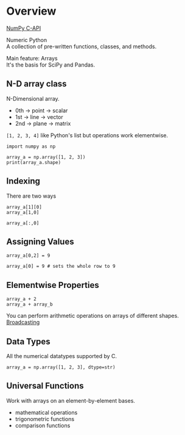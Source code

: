 # Overview

[NumPy C-API](https://www.youtube.com/watch?v=45TOazYbedI)  

Numeric Python  
A collection of pre-written functions, classes, and methods.  

Main feature: Arrays  
It's the basis for SciPy and Pandas.  

## N-D array class
N-Dimensional array.  
- 0th -> point -> scalar
- 1st -> line -> vector
- 2nd -> plane -> matrix

`[1, 2, 3, 4]` like Python's list but operations work elementwise.  

```
import numpy as np

array_a = np.array([1, 2, 3])
print(array_a.shape)
```

## Indexing
There are two ways
```
array_a[1][0]
array_a[1,0]

array_a[:,0]
```

## Assigning Values
```
array_a[0,2] = 9

array_a[0] = 9 # sets the whole row to 9
```

## Elementwise Properties
```
array_a + 2
array_a + array_b
```
You can perform arithmetic operations on arrays of different shapes.  
[Broadcasting](https://numpy.org/doc/stable/user/basics.broadcasting.html)  

## Data Types
All the numerical datatypes supported by C.  
```
array_a = np.array([1, 2, 3], dtype=str)
```

## Universal Functions
Work with arrays on an element-by-element bases.  

- mathematical operations
- trigonometric functions
- comparison functions

